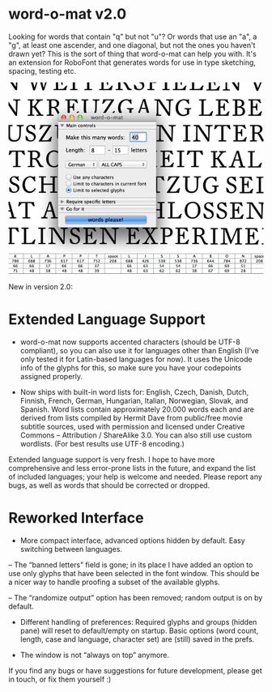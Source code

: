 word-o-mat v2.0
==========

Looking for words that contain "q" but not "u"? Or words that use an "a", a "g", at least one ascender, and one diagonal, but not the ones you haven't drawn yet? This is the sort of thing that word-o-mat can help you with. It's an extension for RoboFont that generates words for use in type sketching, spacing, testing etc.

![word-o-mat screenshot](/screenshot.png)

New in version 2.0:

Extended Language Support
=======

- word-o-mat now supports accented characters (should be UTF-8 compliant), so you can also use it for languages other than English (I’ve only tested it for Latin-based languages for now). It uses the Unicode info of the glyphs for this, so make sure you have your codepoints assigned properly.

- Now ships with built-in word lists for: English, Czech, Danish, Dutch, Finnish, French, German, Hungarian, Italian, Norwegian, Slovak, and Spanish. Word lists contain approximately 20.000 words each and are derived from lists compiled by Hermit Dave from public/free movie subtitle sources, used with permission and licensed under Creative Commons – Attribution / ShareAlike 3.0. 
You can also still use custom wordlists. (For best results use UTF-8 encoding.)

Extended language support is very fresh. I hope to have more comprehensive and less error-prone lists in the future, and expand the list of included languages; your help is welcome and needed. Please report any bugs, as well as words that should be corrected or dropped.


Reworked Interface
=======

- More compact interface, advanced options hidden by default. Easy switching between languages. 

– The “banned letters” field is gone; in its place I have added an option to use only glyphs that have been selected in the font window. This should be a nicer way to handle proofing a subset of the available glyphs.

– The “randomize output” option has been removed; random output is on by default.

- Different handling of preferences: Required glyphs and groups (hidden pane) will reset to default/empty on startup. Basic options (word count, length, case and language, character set) are (still) saved in the prefs.

- The window is not “always on top” anymore.


If you find any bugs or have suggestions for future development, please get in touch, or fix them yourself :)
